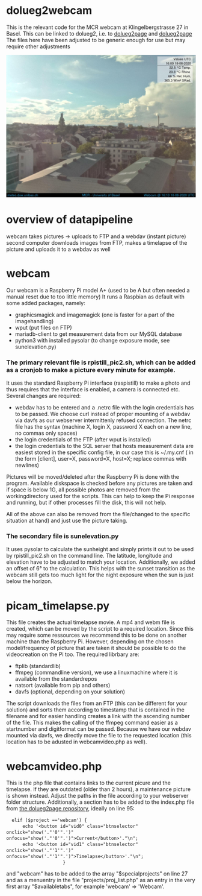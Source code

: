 # dolueg2webcam
This is the relevant code for the MCR webcam at Klingelbergstrasse 27 in Basel.
This can be linked to dolueg2, i.e. to [dolueg2page](https://github.com/spirrobe/dolueg2page/ "dolueg2page") and [dolueg2page](https://github.com/spirrobe/dolueg2figures/ "dolueg2figures")
The files here have been adjusted to be generic enough for use but may require other adjustments

![Example shot of the webcam](https://raw.githubusercontent.com/spirrobe/dolueg2webcam/master/current.jpg "View of the webcam in Basel")

# overview of datapipeline
webcam takes pictures -> uploads to FTP and a webdav (instant picture)
second computer downloads images from FTP, makes a timelapse of the picture and uploads it to a webdav as well

# webcam
Our webcam is a Raspberry Pi model A+ (used to be A but often needed a manual reset due to too little memory)
It runs a Raspbian as default with some added packages, namely:
- graphicsmagick and imagemagick (one is faster for a part of the imagehandling)
- wput (put files on FTP)
- mariadb-client to get measurement data from our MySQL database
- python3 with installed pysolar (to change exposure mode, see sunelevation.py)

### The primary relevant file is rpistill_pic2.sh, which can be added as a cronjob to make a picture every minute for example.
It uses the standard Raspberry Pi interface (raspistill) to make a photo and thus requires that the interface is enabled, a camera is connected etc.
Several changes are required:
- webdav has to be entered and a .netrc file with the login credentials has to be passed. We choose curl instead of proper mounting of a webdav via davfs as our webserver intermittenly refused connection. The netrc file has the syntax (machine X, login X, password X each on a new line, no commas only spaces)
- the login credentials of the FTP (after wput is installed)
- the login credentials to the SQL server that hosts measurement data are easiest stored in the specific config file, in our case this is ~/.my.cnf ( in the form [client], user=X, password=X, host=X; replace commas with newlines)

Pictures will be moved/deleted after the Raspberry Pi is done with the program. Available diskspace is checked before any pictures are taken and if space is below 1G, all possible photos are removed from the workingdirectory used for the scripts. This can help to keep the Pi response and running, but if other processes fill the disk, this will not help.

All of the above can also be removed from the file/changed to the specific situation at hand) and just use the picture taking.


### The secondary file is sunelevation.py
It uses pysolar to calculate the sunheight and simply prints it out to be used by rpistill_pic2.sh on the command line.
The latitude, longitude and elevation have to be adjusted to match your location. 
Additionally, we added an offset of 6° to the calculation. This helps with the sunset transition as the webcam still gets too much light for the night exposure when the sun is just below the horizon.

# picam_timelapse.py
This file creates the actual timelapse movie. A mp4 and webm file is created, which can be moved by the script to a required location. Since this may require some ressources we recommend this to be done on another machine than the Raspberry Pi. However, depending on the chosen model/frequency of picture that are taken it should be possible to do the videocreation on the Pi too. The required librbary are:
- ftplib (standardlib)
- ffmpeg (commandline version), we use a linuxmachine where it is available from the standardrepos
- natsort (available from pip and others)
- davfs (optional, depending on your solution)

The script downloads the files from an FTP (this can be different for your solution) and sorts them according to timestamp that is contained in the filename and for easier handling creates a link with the ascending number of the file. This makes the calling of the ffmpeg command easier as a startnumber and digitformat can be passed. Because we have our webdav mounted via davfs, we directly move the file to the requested location (this location has to be adusted in webcamvideo.php as well).

# webcamvideo.php
This is the php file that contains links to the current picure and the timelapse. If they are outdated (older than 2 hours), a maintenance picture is shown instead. Adjust the paths in the file according to your webserver folder structure. Additionally, a section has to be added to the index.php file from [the dolueg2page repository](https://github.com/spirrobe/dolueg2page), ideally on line 95:
  
```
  elif ($project =='webcam') {
      echo '<button id="vid0" class="btnselector" onclick="show('."'0'".')" onfocus="show('."'0'".')">Current</button>'."\n";
      echo '<button id="vid1" class="btnselector" onclick="show('."'1'".')" onfocus="show('."'1'".')">Timelapse</button>'."\n";
                     } 
```
and "webcam" has to be added to the array "$specialprojects" on line 27 and as a menuentry in the file "projects/proj_list.php" as an entry in the very first array "$availabletabs", for example 'webcam' => 'Webcam'.



